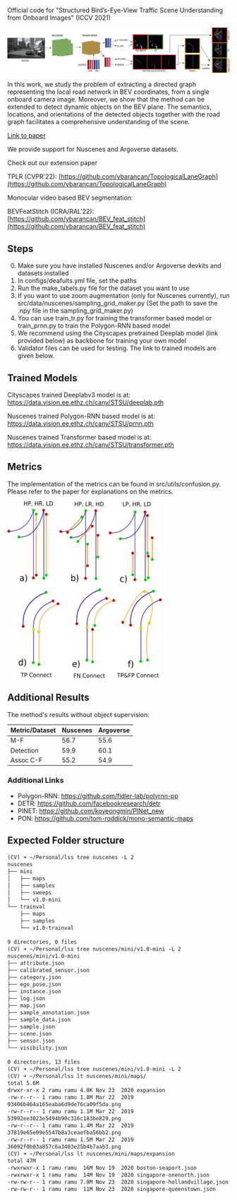 Official code for "Structured Bird’s-Eye-View Traffic Scene Understanding from Onboard Images" (ICCV 2021)

![The transformer method](method.png)

In this work, we study the problem of extracting a directed graph representing the local road network in BEV coordinates, from a single onboard camera image. Moreover, we show that the method can be extended to detect dynamic objects on the BEV plane. The semantics, locations, and orientations of the detected objects together with the road graph facilitates a comprehensive understanding of the scene.


[Link to paper](https://arxiv.org/pdf/2110.01997.pdf)

We provide support for Nuscenes and Argoverse datasets. 

Check out our extension paper

TPLR (CVPR'22): [https://github.com/ybarancan/TopologicalLaneGraph](https://github.com/ybarancan/TopologicalLaneGraph)

Monocular video based BEV segmentation:

BEVFeatStitch (ICRA/RAL'22): [https://github.com/ybarancan/BEV_feat_stitch](https://github.com/ybarancan/BEV_feat_stitch)

## Steps
0. Make sure you have installed Nuscenes and/or Argoverse devkits and datasets installed
1. In configs/deafults.yml file, set the paths
2. Run the make_labels.py file for the dataset you want to use
3. If you want to use zoom augmentation (only for Nuscenes currently), run src/data/nuscenes/sampling_grid_maker.py (Set the path to save the .npy file in the sampling_grid_maker.py)
4. You can use train_tr.py for training the transformer based model or train_prnn.py to train the Polygon-RNN based model
5. We recommend using the Cityscapes pretrained Deeplab model (link provided below) as backbone for training your own model
6. Validator files can be used for testing. The link to trained models are given below.


## Trained Models

Cityscapes trained Deeplabv3 model is at:  https://data.vision.ee.ethz.ch/cany/STSU/deeplab.pth

Nuscenes trained Polygon-RNN based model is at:  https://data.vision.ee.ethz.ch/cany/STSU/prnn.pth

Nuscenes trained Transformer based model is at:  https://data.vision.ee.ethz.ch/cany/STSU/transformer.pth

## Metrics

The implementation of the metrics can be found in src/utils/confusion.py.
Please refer to the paper for explanations on the metrics.


<img src="metrics.png" width="350" height="400">

## Additional Results

The method's results without object supervision:

| Metric/Dataset | Nuscenes | Argoverse |
| -------- | ------------- | ------------- |
| M-F  | 56.7  | 55.6  |
| Detection  | 59.9  |60.1  |
| Assoc C-F  | 55.2  | 54.9 |

### Additional Links

- Polygon-RNN: https://github.com/fidler-lab/polyrnn-pp
- DETR: https://github.com/facebookresearch/detr
- PINET: https://github.com/koyeongmin/PINet_new
- PON: https://github.com/tom-roddick/mono-semantic-maps



## Expected Folder structure
```
(CV) ➜ ~/Personal/lss tree nuscenes -L 2
nuscenes
├── mini
│   ├── maps
│   ├── samples
│   ├── sweeps
│   └── v1.0-mini
└── trainval
    ├── maps
    ├── samples
    └── v1.0-trainval

9 directories, 0 files
(CV) ➜ ~/Personal/lss tree nuscenes/mini/v1.0-mini -L 2
nuscenes/mini/v1.0-mini
├── attribute.json
├── calibrated_sensor.json
├── category.json
├── ego_pose.json
├── instance.json
├── log.json
├── map.json
├── sample_annotation.json
├── sample_data.json
├── sample.json
├── scene.json
├── sensor.json
└── visibility.json

0 directories, 13 files
(CV) ➜ ~/Personal/lss tree nuscenes/mini/v1.0-mini -L 2
(CV) ➜ ~/Personal/lss lt nuscenes/mini/maps/
total 5.6M
drwxr-xr-x 2 ramu ramu 4.0K Nov 23  2020 expansion
-rw-r--r-- 1 ramu ramu 1.8M Mar 22  2019 93406b464a165eaba6d9de76ca09f5da.png
-rw-r--r-- 1 ramu ramu 1.1M Mar 22  2019 53992ee3023e5494b90c316c183be829.png
-rw-r--r-- 1 ramu ramu 1.4M Mar 22  2019 37819e65e09e5547b8a3ceaefba56bb2.png
-rw-r--r-- 1 ramu ramu 1.5M Mar 22  2019 36092f0b03a857c6a3403e25b4b7aab3.png
(CV) ➜ ~/Personal/lss lt nuscenes/mini/maps/expansion
total 47M
-rwxrwxr-x 1 ramu ramu  16M Nov 19  2020 boston-seaport.json
-rwxrwxr-x 1 ramu ramu  14M Nov 19  2020 singapore-onenorth.json
-rw-rw-r-- 1 ramu ramu 7.9M Nov 23  2020 singapore-hollandvillage.json
-rw-rw-r-- 1 ramu ramu  11M Nov 23  2020 singapore-queenstown.json
```
